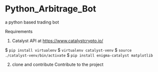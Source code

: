 # Python_Arbitrage_Bot
a python based trading bot

Requirements 

1. Catalyst API at 
https://www.catalystcrypto.io/ 

$ ```pip install virtualenv```
$ ```virtualenv catalyst-venv```
$ ```source ./catalyst-venv/bin/activate```
$ ```pip install enigma-catalyst matplotlib```

2. clone and contribute Contribute to the project